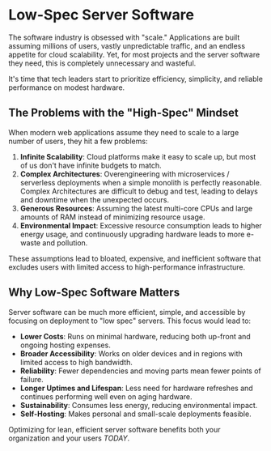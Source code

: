 # Low-Spec Server Software

The software industry is obsessed with "scale." Applications are built assuming millions
of users, vastly unpredictable traffic, and an endless appetite for cloud scalability.
Yet, for most projects and the server software they need, this is completely
unnecessary and wasteful.

It's time that tech leaders start to prioritize efficiency,
simplicity, and reliable performance on modest hardware.

## The Problems with the "High-Spec" Mindset
When modern web applications assume they need to scale to a large number of users,
they hit a few problems:

1. **Infinite Scalability**: Cloud platforms make it easy to scale up, but most of
   us don't have infinite budgets to match.
3. **Complex Architectures**: Overengineering with microservices / serverless
   deployments when a simple monolith is perfectly reasonable. Complex Architectures
   are difficult to debug and test, leading to delays and downtime when the
   unexpected occurs.
4. **Generous Resources**: Assuming the latest multi-core CPUs and large amounts of
   RAM instead of minimizing resource usage.
5. **Environmental Impact**: Excessive resource consumption leads to higher energy
   usage, and continuously upgrading hardware leads to more e-waste and pollution.

These assumptions lead to bloated, expensive, and inefficient software that excludes
users with limited access to high-performance infrastructure.

## Why Low-Spec Software Matters
Server software can be much more efficient, simple, and accessible by focusing on
deployment to "low spec" servers. This focus would lead to:

- **Lower Costs**: Runs on minimal hardware, reducing both up-front and ongoing
  hosting expenses.
- **Broader Accessibility**: Works on older devices and in regions with limited
  access to high bandwidth.
- **Reliability**: Fewer dependencies and moving parts mean fewer points of failure.
- **Longer Uptimes and Lifespan**: Less need for hardware refreshes and continues
  performing well even on aging hardware.
- **Sustainability**: Consumes less energy, reducing environmental impact.
- **Self-Hosting**: Makes personal and small-scale deployments feasible.

Optimizing for lean, efficient server software benefits both your organization
and your users *TODAY*.
